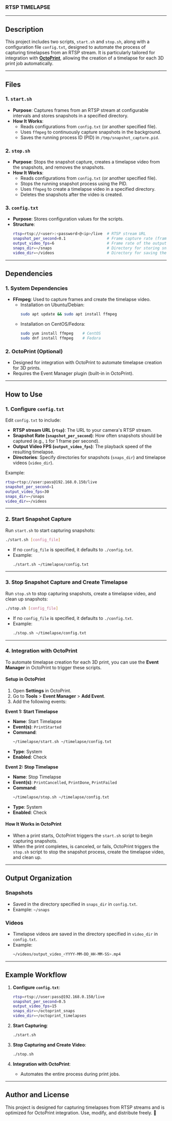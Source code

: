 ### **RTSP TIMELAPSE**

---

## **Description**
This project includes two scripts, `start.sh` and `stop.sh`, along with a configuration file `config.txt`, designed to automate the process of capturing timelapses from an RTSP stream. It is particularly tailored for integration with **[OctoPrint](https://octoprint.org/)**, allowing the creation of a timelapse for each 3D print job automatically.

---

## **Files**

### **1. `start.sh`**
- **Purpose**: Captures frames from an RTSP stream at configurable intervals and stores snapshots in a specified directory.
- **How It Works**:
  - Reads configurations from `config.txt` (or another specified file).
  - Uses `ffmpeg` to continuously capture snapshots in the background.
  - Saves the running process ID (PID) in `/tmp/snapshot_capture.pid`.

### **2. `stop.sh`**
- **Purpose**: Stops the snapshot capture, creates a timelapse video from the snapshots, and removes the snapshots.
- **How It Works**:
  - Reads configurations from `config.txt` (or another specified file).
  - Stops the running snapshot process using the PID.
  - Uses `ffmpeg` to create a timelapse video in a specified directory.
  - Deletes the snapshots after the video is created.

### **3. `config.txt`**
- **Purpose**: Stores configuration values for the scripts.
- **Structure**:
  ```bash
  rtsp=rtsp://<user>:<password>@<ip>/live  # RTSP stream URL
  snapshot_per_second=0.1                  # Frame capture rate (frames per second)
  output_video_fps=6                       # Frame rate of the output video
  snaps_dir=~/snaps                        # Directory for storing snapshots
  video_dir=~/videos                       # Directory for saving the final video
  ```

---

## **Dependencies**

### **1. System Dependencies**
- **FFmpeg**: Used to capture frames and create the timelapse video.
  - Installation on Ubuntu/Debian:
    ```bash
    sudo apt update && sudo apt install ffmpeg
    ```
  - Installation on CentOS/Fedora:
    ```bash
    sudo yum install ffmpeg    # CentOS
    sudo dnf install ffmpeg    # Fedora
    ```

### **2. OctoPrint (Optional)**
- Designed for integration with OctoPrint to automate timelapse creation for 3D prints.
- Requires the Event Manager plugin (built-in in OctoPrint).

---

## **How to Use**

### **1. Configure `config.txt`**
Edit `config.txt` to include:
- **RTSP stream URL (`rtsp`)**: The URL to your camera's RTSP stream.
- **Snapshot Rate (`snapshot_per_second`)**: How often snapshots should be captured (e.g., `1` for 1 frame per second).
- **Output Video FPS (`output_video_fps`)**: The playback speed of the resulting timelapse.
- **Directories**: Specify directories for snapshots (`snaps_dir`) and timelapse videos (`video_dir`).

Example:
```bash
rtsp=rtsp://user:pass@192.168.0.150/live
snapshot_per_second=1
output_video_fps=30
snaps_dir=~/snaps
video_dir=~/videos
```

---

### **2. Start Snapshot Capture**
Run `start.sh` to start capturing snapshots:
```bash
./start.sh [config_file]
```
- If no `config_file` is specified, it defaults to `./config.txt`.
- Example:
  ```bash
  ./start.sh ~/timelapse/config.txt
  ```

---

### **3. Stop Snapshot Capture and Create Timelapse**
Run `stop.sh` to stop capturing snapshots, create a timelapse video, and clean up snapshots:
```bash
./stop.sh [config_file]
```
- If no `config_file` is specified, it defaults to `./config.txt`.
- Example:
  ```bash
  ./stop.sh ~/timelapse/config.txt
  ```

---

### **4. Integration with OctoPrint**
To automate timelapse creation for each 3D print, you can use the **Event Manager** in OctoPrint to trigger these scripts.

#### **Setup in OctoPrint**
1. Open **Settings** in OctoPrint.
2. Go to **Tools** > **Event Manager** > **Add Event**.
3. Add the following events:

**Event 1: Start Timelapse**
- **Name**: Start Timelapse  
- **Event(s)**: `PrintStarted`  
- **Command**:  
  ```bash
  ~/timelapse/start.sh ~/timelapse/config.txt
  ```
- **Type**: System  
- **Enabled**: Check  

**Event 2: Stop Timelapse**
- **Name**: Stop Timelapse  
- **Event(s)**: `PrintCancelled`, `PrintDone`, `PrintFailed`  
- **Command**:  
  ```bash
  ~/timelapse/stop.sh ~/timelapse/config.txt
  ```
- **Type**: System  
- **Enabled**: Check  

#### **How It Works in OctoPrint**
- When a print starts, OctoPrint triggers the `start.sh` script to begin capturing snapshots.
- When the print completes, is canceled, or fails, OctoPrint triggers the `stop.sh` script to stop the snapshot process, create the timelapse video, and clean up.

---

## **Output Organization**

### **Snapshots**
- Saved in the directory specified in `snaps_dir` in `config.txt`.
- Example: `~/snaps`

### **Videos**
- Timelapse videos are saved in the directory specified in `video_dir` in `config.txt`.
- Example:
  ```bash
  ~/videos/output_video_<YYYY-MM-DD_HH-MM-SS>.mp4
  ```

---

## **Example Workflow**

1. **Configure `config.txt`**:
   ```bash
   rtsp=rtsp://user:pass@192.168.0.150/live
   snapshot_per_second=0.5
   output_video_fps=15
   snaps_dir=~/octoprint_snaps
   video_dir=~/octoprint_timelapses
   ```

2. **Start Capturing**:
   ```bash
   ./start.sh
   ```

3. **Stop Capturing and Create Video**:
   ```bash
   ./stop.sh
   ```

4. **Integration with OctoPrint**:
   - Automates the entire process during print jobs.

---

## **Author and License**
This project is designed for capturing timelapses from RTSP streams and is optimized for OctoPrint integration. Use, modify, and distribute freely. 🚀
